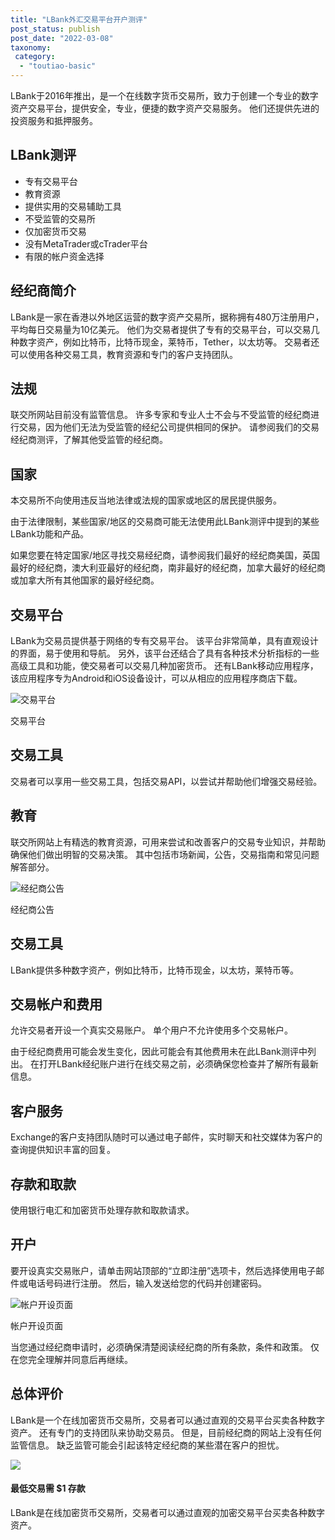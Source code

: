 ```yaml
---
title: "LBank外汇交易平台开户测评"
post_status: publish
post_date: "2022-03-08"
taxonomy:
 category: 
  - "toutiao-basic"
---
```


LBank于2016年推出，是一个在线数字货币交易所，致力于创建一个专业的数字资产交易平台，提供安全，专业，便捷的数字资产交易服务。 他们还提供先进的投资服务和抵押服务。

## LBank测评
- 专有交易平台
- 教育资源
- 提供实用的交易辅助工具
- 不受监管的交易所
- 仅加密货币交易
- 没有MetaTrader或cTrader平台
- 有限的帐户资金选择


## 经纪商简介

LBank是一家在香港以外地区运营的数字资产交易所，据称拥有480万注册用户，平均每日交易量为10亿美元。 他们为交易者提供了专有的交易平台，可以交易几种数字资产，例如比特币，比特币现金，莱特币，Tether，以太坊等。 交易者还可以使用各种交易工具，教育资源和专门的客户支持团队。

## 法规

联交所网站目前没有监管信息。 许多专家和专业人士不会与不受监管的经纪商进行交易，因为他们无法为受监管的经纪公司提供相同的保护。 请参阅我们的交易经纪商测评，了解其他受监管的经纪商。

## 国家

本交易所不向使用违反当地法律或法规的国家或地区的居民提供服务。

由于法律限制，某些国家/地区的交易商可能无法使用此LBank测评中提到的某些LBank功能和产品。

如果您要在特定国家/地区寻找交易经纪商，请参阅我们最好的经纪商美国，英国最好的经纪商，澳大利亚最好的经纪商，南非最好的经纪商，加拿大最好的经纪商或加拿大所有其他国家的最好经纪商。

## 交易平台

LBank为交易员提供基于网络的专有交易平台。 该平台非常简单，具有直观设计的界面，易于使用和导航。 另外，该平台还结合了具有各种技术分析指标的一些高级工具和功能，使交易者可以交易几种加密货币。 还有LBank移动应用程序，该应用程序专为Android和iOS设备设计，可以从相应的应用程序商店下载。

![交易平台](https://cdn.fendou.la/funstoutiao/2020/12/LBank-Review-Trading-Platform-.jpg "交易平台")

交易平台

## 交易工具

交易者可以享用一些交易工具，包括交易API，以尝试并帮助他们增强交易经验。

## 教育

联交所网站上有精选的教育资源，可用来尝试和改善客户的交易专业知识，并帮助确保他们做出明智的交易决策。 其中包括市场新闻，公告，交易指南和常见问题解答部分。

![经纪商公告](https://cdn.fendou.la/funstoutiao/2020/12/LBank-Review-Announcement-.jpg "经纪商公告")

经纪商公告

## 交易工具

LBank提供多种数字资产，例如比特币，比特币现金，以太坊，莱特币等。

## 交易帐户和费用

允许交易者开设一个真实交易账户。 单个用户不允许使用多个交易帐户。

由于经纪商费用可能会发生变化，因此可能会有其他费用未在此LBank测评中列出。 在打开LBank经纪账户进行在线交易之前，必须确保您检查并了解所有最新信息。

## 客户服务

Exchange的客户支持团队随时可以通过电子邮件，实时聊天和社交媒体为客户的查询提供知识丰富的回复。

## 存款和取款

使用银行电汇和加密货币处理存款和取款请求。

## 开户

要开设真实交易账户，请单击网站顶部的“立即注册”选项卡，然后选择使用电子邮件或电话号码进行注册。 然后，输入发送给您的代码并创建密码。

![帐户开设页面](https://cdn.fendou.la/funstoutiao/2020/12/LBank-Review-Account-Opening-Page.jpg "帐户开设页面")

帐户开设页面

当您通过经纪商申请时，必须确保清楚阅读经纪商的所有条款，条件和政策。 仅在您完全理解并同意后再继续。

## 总体评价

LBank是一个在线加密货币交易所，交易者可以通过直观的交易平台买卖各种数字资产。 还有专门的支持团队来协助交易员。 但是，目前经纪商的网站上没有任何监管信息。 缺乏监管可能会引起该特定经纪商的某些潜在客户的担忧。

![](https://cdn.fendou.la/funstoutiao/2020/12/LBank-Logo.png)

#### 最低交易需 $1 存款

LBank是在线加密货币交易所，交易者可以通过直观的加密交易平台买卖各种数字资产。

